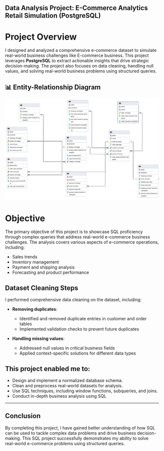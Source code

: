 
##  Data Analysis Project: E-Commerce Analytics Retail Simulation (PostgreSQL)

# Project Overview

I designed and analyzed a comprehensive e-commerce dataset  to simulate real-world business challenges like E-commerce business. This  project leverages **PostgreSQL** to extract actionable insights that drive strategic decision-making. The project also focuses on data cleaning, handling null values, and solving real-world business problems using structured queries.

## 📊 Entity-Relationship Diagram

![ERD Diagram](https://github.com/royalisloyal/E-Commerce-Business-Analysis/blob/main/ERD%20Diagram.png)

# Objective

The primary objective of this project is to showcase SQL proficiency through complex queries that address real-world e-commerce business challenges. The analysis covers various aspects of e-commerce operations, including:
- Sales trends
- Inventory management
- Payment and shipping analysis
- Forecasting and product performance

##   Dataset Cleaning Steps

I performed comprehensive data cleaning on the dataset, including:

- **Removing duplicates**:
  - Identified and removed duplicate entries in customer and order tables
  - Implemented validation checks to prevent future duplicates

- **Handling missing values**:
  - Addressed null values in critical business fields
  - Applied context-specific solutions for different data types


## This project enabled me to:

- Design and implement a normalized database schema.
- Clean and preprocess real-world datasets for analysis.
- Use SQL techniques, including window functions, subqueries, and joins.
- Conduct in-depth business analysis using SQL

---

## Conclusion
By completing this project, I have gained better understanding of how SQL can be used to tackle complex data problems and drive business decision-making.
This SQL project successfully demonstrates my ability to solve real-world e-commerce problems using structured queries.  
